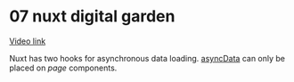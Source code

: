 # 07 nuxt digital garden

[Video link](https://www.egghead.io/lessons/egghead-07-nuxt-digital-garden-2e0035bb?pl=build-a-digital-garden-with-nuxt-and-nuxt-content-module-9b67f0de)

<TimeStamp start="00:25" end="00:35">

Nuxt has two hooks for asynchronous data loading. [asyncData](https://nuxtjs.org/docs/features/data-fetching/) can only be placed on *page* components. 

</TimeStamp>
